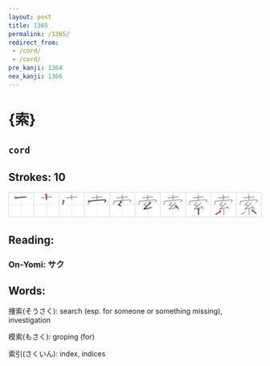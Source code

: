 ```yaml
---
layout: post
title: 1365
permalink: /1365/
redirect_from:
 - /cord/
 - /cord/
pre_kanji: 1364
nex_kanji: 1366
---
```


# {索}

## `cord`

## Strokes: 10

<div class="stroke"><img src="../images/E7B4A2.png" /></div>

## Reading:

### On-Yomi: サク

## Words:

捜索(そうさく): search (esp. for someone or something missing), investigation

模索(もさく): groping (for)

索引(さくいん): index, indices
